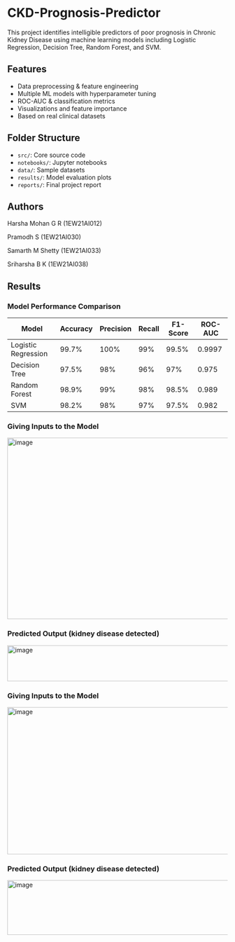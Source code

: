 # CKD-Prognosis-Predictor
This project identifies intelligible predictors of poor prognosis in Chronic Kidney Disease using machine learning models including Logistic Regression, Decision Tree, Random Forest, and SVM.

## Features

- Data preprocessing & feature engineering
- Multiple ML models with hyperparameter tuning
- ROC-AUC & classification metrics
- Visualizations and feature importance
- Based on real clinical datasets

## Folder Structure

- `src/`: Core source code
- `notebooks/`: Jupyter notebooks
- `data/`: Sample datasets
- `results/`: Model evaluation plots
- `reports/`: Final project report

## Authors
Harsha Mohan G R (1EW21AI012)

Pramodh S (1EW21AI030)

Samarth M Shetty (1EW21AI033)

Sriharsha B K (1EW21AI038)

## Results

### Model Performance Comparison

| Model               | Accuracy | Precision | Recall | F1-Score | ROC-AUC |
| ------------------- | -------- | --------- | ------ | -------- | ------- |
| Logistic Regression | 99.7%    | 100%      | 99%    | 99.5%    | 0.9997  |
| Decision Tree       | 97.5%    | 98%       | 96%    | 97%      | 0.975   |
| Random Forest       | 98.9%    | 99%       | 98%    | 98.5%    | 0.989   |
| SVM                 | 98.2%    | 98%       | 97%    | 97.5%    | 0.982   |


### Giving Inputs to the Model

<img width="690" height="414" alt="image" src="https://github.com/user-attachments/assets/4e3e4207-8027-43ab-a731-bcd62f662a68" />

### Predicted Output (kidney disease detected)

<img width="716" height="82" alt="image" src="https://github.com/user-attachments/assets/d9f9ad57-3d48-46fb-bbdd-c8d328d9d402" />

### Giving Inputs to the Model

<img width="731" height="336" alt="image" src="https://github.com/user-attachments/assets/8457ec3c-9739-475f-a60c-c3ed8725c09d" />

### Predicted Output (kidney disease detected)

<img width="741" height="125" alt="image" src="https://github.com/user-attachments/assets/ddda780d-d8be-4a69-b366-36399c6a3aec" />
